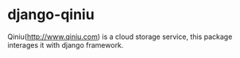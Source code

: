 django-qiniu
============

Qiniu(http://www.qiniu.com) is a cloud storage service, this package interages it with django framework.
